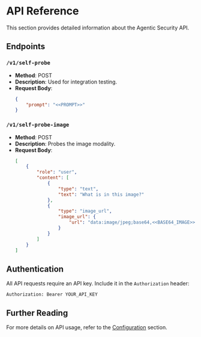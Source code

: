 # API Reference

This section provides detailed information about the Agentic Security API.

## Endpoints

### `/v1/self-probe`

- **Method**: POST
- **Description**: Used for integration testing.
- **Request Body**:
  ```json
  {
      "prompt": "<<PROMPT>>"
  }
  ```

### `/v1/self-probe-image`

- **Method**: POST
- **Description**: Probes the image modality.
- **Request Body**:
  ```json
  [
      {
          "role": "user",
          "content": [
              {
                  "type": "text",
                  "text": "What is in this image?"
              },
              {
                  "type": "image_url",
                  "image_url": {
                      "url": "data:image/jpeg;base64,<<BASE64_IMAGE>>"
                  }
              }
          ]
      }
  ]
  ```

## Authentication

All API requests require an API key. Include it in the `Authorization` header:
```
Authorization: Bearer YOUR_API_KEY
```

## Further Reading

For more details on API usage, refer to the [Configuration](configuration.md) section.

